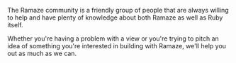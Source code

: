 The Ramaze community is a friendly group of people that are always willing to
help and have plenty of knowledge about both Ramaze as well as Ruby itself.

Whether you're having a problem with a view or you're trying to pitch an idea
of something you're interested in building with Ramaze, we'll help you out as
much as we can.
